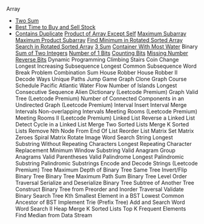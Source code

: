 Array
  - [Two Sum](https://www.youtube.com/watch?v=UXDSeD9mN-k)
  - [Best Time to Buy and Sell Stock]()
  - [Contains Duplicate]()
  [Product of Array Except Self]()
  [Maximum Subarray]()
  [Maximum Product Subarray]()
  [Find Minimum in Rotated Sorted Array]()
  [Search in Rotated Sorted Array]()
  [3 Sum]()
  [Container With Most Water]()
Binary
  [Sum of Two Integers]()
  [Number of 1 Bits]()
  [Counting Bits]()
  [Missing Number]()
  [Reverse Bits]()
Dynamic Programming
  Climbing Stairs
  Coin Change
  Longest Increasing Subsequence
  Longest Common Subsequence
  Word Break Problem
  Combination Sum
  House Robber
  House Robber II
  Decode Ways
  Unique Paths
  Jump Game
Graph
  Clone Graph
  Course Schedule
  Pacific Atlantic Water Flow
  Number of Islands
  Longest Consecutive Sequence
  Alien Dictionary (Leetcode Premium)
  Graph Valid Tree (Leetcode Premium)
  Number of Connected Components in an Undirected Graph (Leetcode Premium)
Interval
  Insert Interval
  Merge Intervals
  Non-overlapping Intervals
  Meeting Rooms (Leetcode Premium)
  Meeting Rooms II (Leetcode Premium)
Linked List
  Reverse a Linked List
  Detect Cycle in a Linked List
  Merge Two Sorted Lists
  Merge K Sorted Lists
  Remove Nth Node From End Of List
  Reorder List
Matrix
  Set Matrix Zeroes
  Spiral Matrix
  Rotate Image
  Word Search
String
  Longest Substring Without Repeating Characters
  Longest Repeating Character Replacement
  Minimum Window Substring
  Valid Anagram
  Group Anagrams
  Valid Parentheses
  Valid Palindrome
  Longest Palindromic Substring
  Palindromic Substrings
  Encode and Decode Strings (Leetcode Premium)
Tree
  Maximum Depth of Binary Tree
  Same Tree
  Invert/Flip Binary Tree
  Binary Tree Maximum Path Sum
  Binary Tree Level Order Traversal
  Serialize and Deserialize Binary Tree
  Subtree of Another Tree
  Construct Binary Tree from Preorder and Inorder Traversal
  Validate Binary Search Tree
  Kth Smallest Element in a BST
  Lowest Common Ancestor of BST
  Implement Trie (Prefix Tree)
  Add and Search Word
  Word Search II
Heap
  Merge K Sorted Lists
  Top K Frequent Elements
  Find Median from Data Stream
